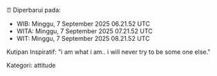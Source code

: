 ⏰ Diperbarui pada:
- WIB: Minggu, 7 September 2025 06.21.52 UTC
- WITA: Minggu, 7 September 2025 07.21.52 UTC
- WIT: Minggu, 7 September 2025 08.21.52 UTC

Kutipan Inspiratif:
"i am what i am.. i will never try to be some one else."


Kategori: attitude


